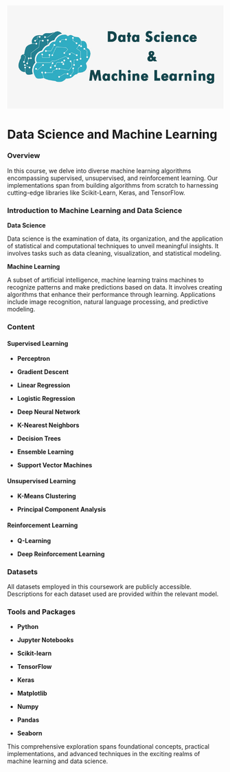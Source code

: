 ![Data Science and ML](ml.jpg)

# Data Science and Machine Learning

### Overview

In this course, we delve into diverse machine learning algorithms encompassing supervised, unsupervised, and reinforcement learning. Our implementations span from building algorithms from scratch to harnessing cutting-edge libraries like Scikit-Learn, Keras, and TensorFlow.

### Introduction to Machine Learning and Data Science

**Data Science**

Data science is the examination of data, its organization, and the application of statistical and computational techniques to unveil meaningful insights. It involves tasks such as data cleaning, visualization, and statistical modeling.

**Machine Learning**

A subset of artificial intelligence, machine learning trains machines to recognize patterns and make predictions based on data. It involves creating algorithms that enhance their performance through learning. Applications include image recognition, natural language processing, and predictive modeling.

### Content

#### Supervised Learning

- **Perceptron**
  
- **Gradient Descent**
  
- **Linear Regression**
  
- **Logistic Regression**
  
- **Deep Neural Network**
  
- **K-Nearest Neighbors**
  
- **Decision Trees**
  
- **Ensemble Learning**
  
- **Support Vector Machines**

#### Unsupervised Learning

- **K-Means Clustering**
  
- **Principal Component Analysis**

#### Reinforcement Learning

- **Q-Learning**
  
- **Deep Reinforcement Learning**

### Datasets

All datasets employed in this coursework are publicly accessible. Descriptions for each dataset used are provided within the relevant model.

### Tools and Packages

- **Python**
  
- **Jupyter Notebooks**
  
- **Scikit-learn**
  
- **TensorFlow**
  
- **Keras**
  
- **Matplotlib**
  
- **Numpy**
  
- **Pandas**
  
- **Seaborn**

This comprehensive exploration spans foundational concepts, practical implementations, and advanced techniques in the exciting realms of machine learning and data science.

